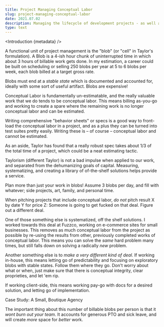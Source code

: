 ```yaml
---
title: Project Managing Conceptual Labor
slug: project-managing-conceptual-labor
date: 2021.07.02
description: Managing the lifecycle of development projects - as well as other open-ended creative endeavors — tends to be an act of wishful thinking more than "planning". How can we do better at this?
type: text
---
```


<script>
  import Introduction from '../components/Introduction.svelte'
  import BillableHours from '../components/BillableHours.svelte'
</script>

<Introduction {metadata} />

A functional unit of project management is the "blob" (or "cell" in Taylor's formulation). A Blob is a 4-ish hour chunk of uninterrupted time in which about 3 hours of billable work gets done. In my estimation, a career could be built on scheduling or selling 250 blobs per year at 5 to 6 blobs per week, each blob billed at a target gross rate.

<!-- To gross $X per year, bill Y blobs per year at a rate of Z $/blob. A Big project is 80% of your year, and is N blobs, for a total of $Foo. A small project is 20$ of your year, and is P blobs for $Bar. -->

Blobs must end at a _stable state_ which is documented and accounted for, ideally with some sort of useful artifact. Blobs are expensive!

Conceptual Labor is fundamentally un-estimatable, and the really valuable work that we do tends to be conceptual labor. This means billing as-you-go and working to create a spare where the remaining work is no longer conceptual labor and can be estimated.

Writing comprehensive "behavior sheets" or specs is a good way to front-load the conceptual labor in a project, and as a plus they can be turned into test suites pretty easily. Writing these is – of course – conceptual labor and cannot be estimated.

As an aside, Taylor has found that a really robust spec takes about 1/3 of the total time of a project, which could be a neat estimating tactic.

Taylorism (different Taylor) is not a bad impulse when applied to our work, and separated from the dehumanizing goals of capital. Measuring, systematizing, and creating a library of of-the-shelf solutions helps provide a service.

Plan more than just your work in blobs! Assume 3 blobs per day, and fill with whatever; side projects, art, family, and personal time.

When pitching projects that include conceptual labor, _do not_ pitch result X by date Y for price Z: Someone is going to get fucked on that deal. Figure out a different deal.

One of those something else is systematized, off the shelf solutions. I worked towards this deal at Fuzzco, working on e-commerce sites for small businesses. This removes as much conceptual labor from the project as possible by re-using the results from other, previously completed works of conceptual labor. This means you can solve the _same_ hard problem many times, but still falls down on solving a radically _new_ problem.

Another something else is to _make a very different kind of deal_. If working in-house, this means letting go of predictability and focusing on exploratory blobs with stable states. Follow them where they go. Don't worry about what or when, just make sure that there is conceptual integrity, clear proprieties, and let 'em rip.

If working client-side, this means working pay-go with docs for a desired solution, and letting go of implementation. 

Case Study: A Small, Boutique Agency

<!-- Estimator time! -->
<BillableHours />

The important thing about this number of billable blobs per person is that it _wont burn out your team_. It accounts for generous PTO and sick leave, and will create _more_ space for _better_ work.
 